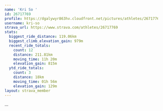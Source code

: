 ```yaml
---
name: 'Kri So '
id: 26717769
profile: https://dgalywyr863hv.cloudfront.net/pictures/athletes/26717769/7761026/13/large.jpg
username: kri-so
strava_url: https://www.strava.com/athletes/26717769
stats:
  biggest_ride_distance: 119.06km
  biggest_climb_elevation_gain: 979m
  recent_ride_totals:
    count: 12
    distance: 211.81km
    moving_time: 11h 20m
    elevation_gain: 815m
  ytd_ride_totals:
    count: 3
    distance: 18km
    moving_time: 01h 56m
    elevation_gain: 129m
layout: strava_member
--- 
```

...
